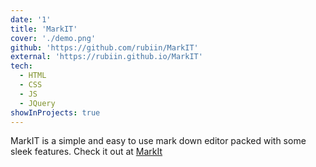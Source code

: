```yaml
---
date: '1'
title: 'MarkIT'
cover: './demo.png'
github: 'https://github.com/rubiin/MarkIT'
external: 'https://rubiin.github.io/MarkIT'
tech:
  - HTML
  - CSS
  - JS
  - JQuery
showInProjects: true
---
```


MarkIT is a simple and easy to use mark down editor packed with some sleek features.
Check it out at [MarkIt](https://rubiin.github.io/MarkIT)
